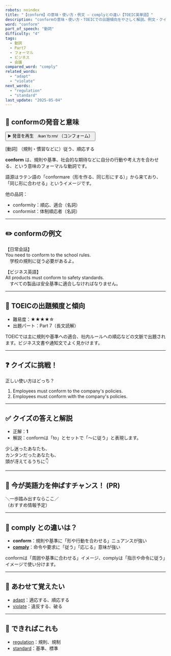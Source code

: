 ```yaml
---
robots: noindex
title: "【conform】の意味・使い方・例文 ― complyとの違い【TOEIC英単語】"
description: "conformの意味・使い方・TOEICでの出題傾向をやさしく解説。例文・クイズ付きでcomplyとの違いもわかりやすく学べます。"
word: "conform"
part_of_speech: "動詞"
difficulty: "4"
tags:
  - 動詞
  - Part7
  - フォーマル
  - ビジネス
  - 会議
compared_word: "comply"
related_words:
  - "adapt"
  - "violate"
next_words:
  - "regulation"
  - "standard"
last_update: "2025-05-04"
---
```


## 🔰 conformの発音と意味

<button class="play-audio" onclick="playTTS('conform')">
  <span class="play-audio-main">
    ▶️ 発音を再生　/kənˈfɔːrm/
  </span>
  <span class="play-audio-sub">
    （コンフォーム）
  </span>
</button>

[動詞] （規則・慣習などに）従う、順応する

**conform** は、規則や基準、社会的な期待などに自分の行動や考え方を合わせる、という意味のフォーマルな動詞です。

語源はラテン語の「conformare（形を作る、同じ形にする）」から来ており、「同じ形に合わせる」というイメージです。

他の品詞：  
- conformity：順応、適合（名詞）
- conformist：体制順応者（名詞）

---

## ✏️ conformの例文

【日常会話】  
You need to conform to the school rules.  
　学校の規則に従う必要があるよ。

【ビジネス英語】  
All products must conform to safety standards.  
　すべての製品は安全基準に適合しなければなりません。

---

## 🎯 TOEICの出題頻度と傾向

- 難易度：★★★★☆
- 出題パート：Part 7（長文読解）

TOEICでは主に規則や基準への適合、社内ルールへの順応などの文脈で出題されます。ビジネス文書や通知文でよく見かけます。

---

## ❓ クイズに挑戦！

正しい使い方はどっち？

1. Employees must conform to the company's policies.  
2. Employees must conform with the company's policies.

---

## ✅ クイズの答えと解説

- 正解：**1**
- 解説：conformは「to」とセットで「～に従う」と表現します。

少し迷ったあなたも、  
カンタンだったあなたも、  
頭が冴えてるうちに👇️

---

## 🚀 今が英語力を伸ばすチャンス！ (PR)

<div class="info-center">
＼一歩踏み出すならここ／<br>  
（おすすめ情報予定）
</div>

---

## 🤔  comply との違いは？

- **conform**：規則や基準に「形や行動を合わせる」ニュアンスが強い
- **[comply](/comply)**：命令や要求に「従う」「応じる」意味が強い

conformは「周囲や基準に合わせる」イメージ、complyは「指示や命令に従う」イメージで使い分けます。

---

## 🧩 あわせて覚えたい

- [adapt](/adapt)：適応する、順応する
- [violate](/violate)：違反する、破る

---

## 📖 できればこれも

- [regulation](/regulation)：規則、規制
- [standard](/standard)：基準、標準
<!-- cvid: aid08_bid20 -->
